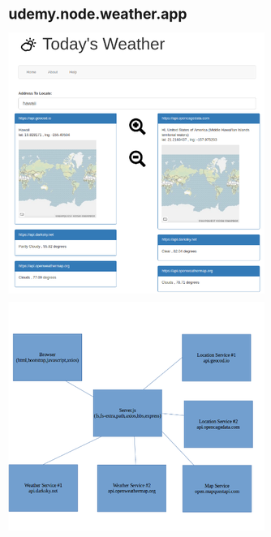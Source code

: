 # udemy.node.weather.app
![alt text](public/img/weather.server.screenshot.png)

![alt text](public/img/weather.server.architecture.diag.1.png)

